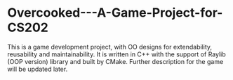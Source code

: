 # Overcooked---A-Game-Project-for-CS202
This is a game development project, with OO designs for extendability, reusability and maintainability.
It is written in C++ with the support of Raylib (OOP version) library and built by CMake.
Further description for the game will be updated later.
